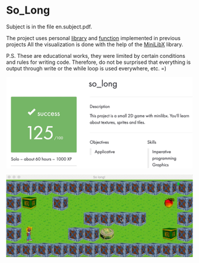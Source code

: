 # So_Long

Subject is in the file en.subject.pdf.

The project uses personal [library](https://github.com/Anastsiia/libft) and [function](https://github.com/Anastsiia/get-next-line) implemented in previous projects
All the visualization is done with the help of the [MiniLibX](https://github.com/42Paris/minilibx-linux) library.

P.S. These are educational works, they were limited by certain conditions and rules for writing code. Therefore, do not be surprised that everything is output through write or the while loop is used everywhere, etc. =)

![Screenshot](Screenshot.jpg)

![](Video.gif)
